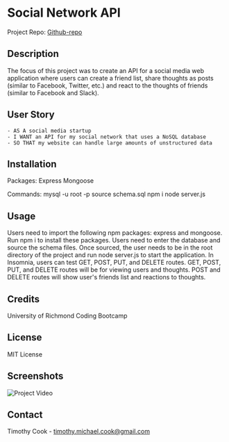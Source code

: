 # Social Network API

Project Repo: [Github-repo](https://github.com/timothymichaelcook/18_social_network_api_nosql)

## Description

The focus of this project was to create an API for a social media web application where users can create a friend list, share thoughts as posts (similar to Facebook, Twitter, etc.) and react to the thoughts of friends (similar to Facebook and Slack).

## User Story

```
- AS A social media startup
- I WANT an API for my social network that uses a NoSQL database
- SO THAT my website can handle large amounts of unstructured data
```

## Installation 

Packages:
Express
Mongoose

Commands:
mysql -u root -p
source schema.sql
npm i
node server.js

## Usage

Users need to import the following npm packages: express and mongoose. Run npm i to install these packages. Users need to enter the database and source the schema files. Once sourced, the user needs to be in the root directory of the project and run node server.js to start the application. In Insomnia, users can test GET, POST, PUT, and DELETE routes. GET, POST, PUT, and DELETE routes will be for viewing users and thoughts. POST and DELETE routes will show user's friends list and reactions to thoughts.

## Credits

University of Richmond Coding Bootcamp

## License

MIT License

## Screenshots

![Project Video](./assets/video_1.gif)

## Contact

Timothy Cook - timothy.michael.cook@gmail.com
